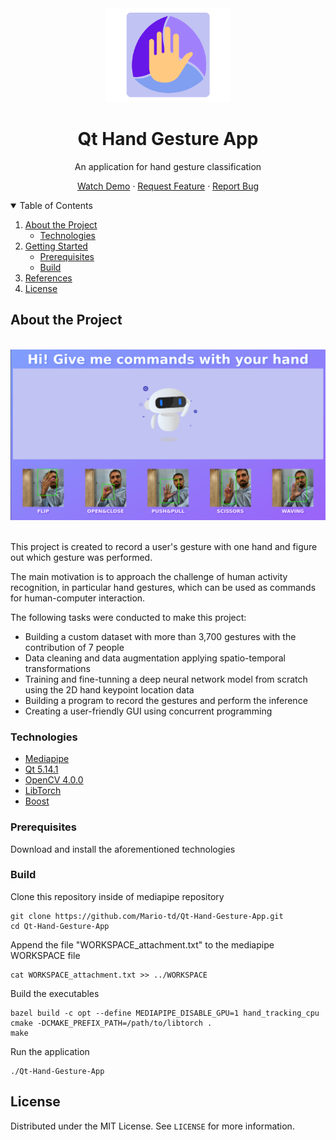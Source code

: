 <div align="center">
    <img src="images/Logo.png" width="200px" height="150px">
</div>
<h1 align="center">Qt Hand Gesture App</h1>
<p align="center">An application for hand gesture classification</p>
<p align="center">
    <a href="https://www.youtube.com/watch?fbclid=IwAR3mIMSDKiGlsY23Tmc96Ih72cW03VPU0ePLkMbh1jnjijmjytIwJfibA4I&v=H1PUaA6VzWk&feature=youtu.bek">Watch Demo</a>
    ·
<a href="https://github.com/Mario-td/Qt-Hand-Gesture-App/issues">Request Feature</a>
    ·
    <a href="https://github.com/Mario-td/Qt-Hand-Gesture-App/issues">Report Bug</a>
</p>
<details open="open">
    <summary>Table of Contents</summary>
    <ol>
        <li>
            <a href="#about-the-project">About the Project</a>
            <ul>
                <li><a href="#technologies">Technologies</li>
            </ul>
        </li>
        <li>
            <a href="#getting-started">Getting Started</a>
            <ul>
                <li><a href="#prerequisites">Prerequisites</li>
                <li><a href="#build">Build</li>
            </ul>
        </li>
        <li><a href="#references">References</a></li>
        <li><a href="#license">License</a></li>
    </ol>
</details>

<h2 id="about-the-project">About the Project</h2>

<br>
<div align="center">
    <a href="https://www.youtube.com/watch?fbclid=IwAR3mIMSDKiGlsY23Tmc96Ih72cW03VPU0ePLkMbh1jnjijmjytIwJfibA4I&v=H1PUaA6VzWk&feature=youtu.be"><img src="images/Hand Gesture App Screenshot.png" style="width: 75vw"></a>
</div>
<br>
<p>This project is created to record a user's gesture with one hand and figure out which gesture was performed.</p> 
<p>The main motivation is to approach the challenge of human activity recognition, in particular hand gestures, which can be used as commands for human-computer interaction.</p>
<p>The following tasks were conducted to make this project:</p>
<ul>
    <li>Building a custom dataset with more than 3,700 gestures with the contribution of 7 people</li>
    <li>Data cleaning and data augmentation applying spatio-temporal transformations</li>
    <li>Training and fine-tunning a deep neural network model from scratch using the 2D hand keypoint location data
    <li>Building a program to record the gestures and perform the inference
    <li>Creating a user-friendly GUI using concurrent programming</li>
</ul>

<h3 id="technologies">Technologies</h3>

<ul>
    <li><a href="https://google.github.io/mediapipe">Mediapipe</a></li>
    <li><a href="https://www.qt.io/download">Qt 5.14.1</a></li>
    <li><a href="https://github.com/opencv/">OpenCV 4.0.0 </a></li> 
    <li><a href="https://pytorch.org/">LibTorch</a></li> 
    <li><a href="https://www.boost.org/">Boost</a></li> </ul>
    <h3 id="prerequisites">Prerequisites</h3>
    Download and install the aforementioned technologies

<br>
<h3 id="build">Build</h3>

Clone this repository inside of mediapipe repository

```shell
git clone https://github.com/Mario-td/Qt-Hand-Gesture-App.git
cd Qt-Hand-Gesture-App
```

Append the file "WORKSPACE_attachment.txt" to the mediapipe WORKSPACE file

```shell
cat WORKSPACE_attachment.txt >> ../WORKSPACE
```

Build the executables

```shell
bazel build -c opt --define MEDIAPIPE_DISABLE_GPU=1 hand_tracking_cpu
cmake -DCMAKE_PREFIX_PATH=/path/to/libtorch .
make
```

Run the application

```shell
./Qt-Hand-Gesture-App
```

<h2 id="license">License</h2>

<p>Distributed under the MIT License. See <code>LICENSE</code> for more information.</p>
